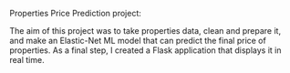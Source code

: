 Properties Price Prediction project:

The aim of this project was to take properties data, clean and prepare it, and make an Elastic-Net ML model that can predict the final price of properties.
As a final step, I created a Flask application that displays it in real time.
